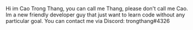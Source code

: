 Hi im Cao Trong Thang, you can call me Thang, please don't call me Cao. Im a new friendly developer guy that just want to learn code without any particular goal.
You can contact me via Discord: trongthang#4326
